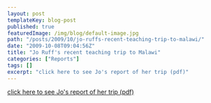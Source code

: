 ```yaml
---
layout: post
templateKey: blog-post
published: true
featuredImage: /img/blog/default-image.jpg
path: "/posts/2009/10/jo-ruffs-recent-teaching-trip-to-malawi/"
date: "2009-10-08T09:04:56Z"
title: "Jo Ruff's recent teaching trip to Malawi"
categories: ["Reports"]
tags: []
excerpt: "click here to see Jo's report of her trip (pdf)"
---
```


[click here to see Jo's report of her trip (pdf)](/pdfs/reports/Jo-Ruff-Report.pdf)